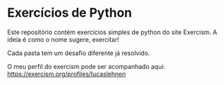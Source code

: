 # Exercícios de Python



Este repositório contém exercícios simples de python do site Exercism. 
A ideia é como o nome sugere, exercitar!

Cada pasta tem um desafio diferente já resolvido. 

O meu perfil do exercism pode ser acompanhado aqui: https://exercism.org/profiles/lucaslehnen
